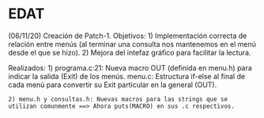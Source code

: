 # EDAT

(06/11/20) Creación de Patch-1.
  Objetivos:
    1) Implementación correcta de relación entre menús (al terminar una consulta nos mantenemos en el menú desde el que se hizo).
    2) Mejora del intefaz gráfico para facilitar la lectura.
    
  Realizados:
    1) programa.c:21: Nueva macro OUT (definida en menu.h) para indicar la salida (Exit) de los menús.
       menu.c: Estructura if-else al final de cada menú para convertir su Exit particular en la general (OUT).
       
    2) menu.h y consultas.h: Nuevas macros para las strings que se utilizan comunmente ==> Ahora puts(MACRO) en sus .c respectivos.
    
    
    
    
    
    
    
    
    
